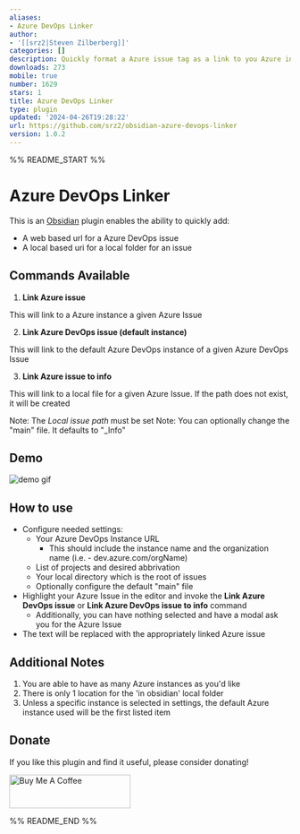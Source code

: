 ```yaml
---
aliases:
- Azure DevOps Linker
author:
- '[[srz2|Steven Zilberberg]]'
categories: []
description: Quickly format a Azure issue tag as a link to you Azure instance.
downloads: 273
mobile: true
number: 1629
stars: 1
title: Azure DevOps Linker
type: plugin
updated: '2024-04-26T19:28:22'
url: https://github.com/srz2/obsidian-azure-devops-linker
version: 1.0.2
---
```


%% README_START %%

# Azure DevOps Linker

This is an [Obsidian](https://obsidian.md) plugin enables the ability to quickly add:
 - A web based url for a Azure DevOps issue
 - A local based uri for a local folder for an issue

## Commands Available
1. **Link Azure issue**

This will link to a Azure instance a given Azure Issue

2. **Link Azure DevOps issue (default instance)**

This will link to the default Azure DevOps instance of a given Azure DevOps Issue

3. **Link Azure issue to info**

This will link to a local file for a given Azure Issue. If the path does not exist, it will be created

Note: The *Local issue path* must be set
Note: You can optionally change the "main" file. It defaults to "_Info"

## Demo

![demo gif](https://raw.githubusercontent.com/srz2/obsidian-azure-devops-linker/HEAD/documentation/assets/demo.gif)

## How to use

- Configure needed settings:
  - Your Azure DevOps Instance URL 
    - This should include the instance name and the organization name (i.e. - dev.azure.com/orgName)
  - List of projects and desired abbrivation
  - Your local directory which is the root of issues
  - Optionally configure the default "main" file
- Highlight your Azure Issue in the editor and invoke the **Link Azure DevOps issue** or **Link Azure DevOps issue to info** command
  - Additionally, you can have nothing selected and have a modal ask you for the Azure Issue
- The text will be replaced with the appropriately linked Azure issue

## Additional Notes

1. You are able to have as many Azure instances as you'd like
2. There is only 1 location for the 'in obsidian' local folder
3. Unless a specific instance is selected in settings, the default Azure instance used will be the first listed item

## Donate

If you like this plugin and find it useful, please consider donating!

<a href="https://www.buymeacoffee.com/kvnFNpYcl" target="_blank"><img src="https://cdn.buymeacoffee.com/buttons/v2/default-green.png" alt="Buy Me A Coffee" style="height: 60px !important;width: 217px !important;" ></a>


%% README_END %%